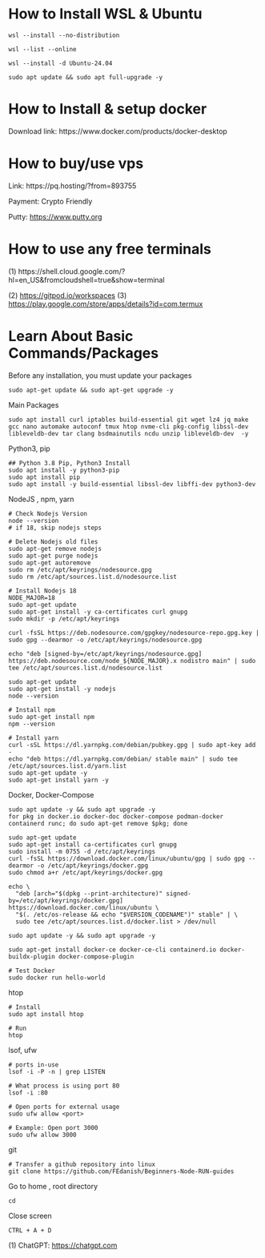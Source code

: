 <h1>How to Install WSL & Ubuntu</h1>

```console
wsl --install --no-distribution
```
```console
wsl --list --online
```
```console
wsl --install -d Ubuntu-24.04
```
```console
sudo apt update && sudo apt full-upgrade -y
```
<h1>How to Install & setup docker</h1>
Download link: https://www.docker.com/products/docker-desktop
<h1>How to buy/use vps</h1>
Link: https://pq.hosting/?from=893755

Payment: Crypto Friendly

Putty: https://www.putty.org

<h1>How to use any free terminals</h1>
(1) https://shell.cloud.google.com/?hl=en_US&fromcloudshell=true&show=terminal

(2) https://gitpod.io/workspaces
(3) https://play.google.com/store/apps/details?id=com.termux
<h1>Learn About Basic Commands/Packages</h1>
Before any installation, you must update your packages

```console
sudo apt-get update && sudo apt-get upgrade -y
```

Main Packages

```console
sudo apt install curl iptables build-essential git wget lz4 jq make gcc nano automake autoconf tmux htop nvme-cli pkg-config libssl-dev libleveldb-dev tar clang bsdmainutils ncdu unzip libleveldb-dev  -y
```

Python3, pip

```console
## Python 3.8 Pip, Python3 Install
sudo apt install -y python3-pip
sudo apt install pip
sudo apt install -y build-essential libssl-dev libffi-dev python3-dev
```

NodeJS , npm, yarn

```console
# Check Nodejs Version
node --version
# if 18, skip nodejs steps

# Delete Nodejs old files
sudo apt-get remove nodejs
sudo apt-get purge nodejs
sudo apt-get autoremove
sudo rm /etc/apt/keyrings/nodesource.gpg
sudo rm /etc/apt/sources.list.d/nodesource.list

# Install Nodejs 18
NODE_MAJOR=18
sudo apt-get update
sudo apt-get install -y ca-certificates curl gnupg
sudo mkdir -p /etc/apt/keyrings

curl -fsSL https://deb.nodesource.com/gpgkey/nodesource-repo.gpg.key | sudo gpg --dearmor -o /etc/apt/keyrings/nodesource.gpg

echo "deb [signed-by=/etc/apt/keyrings/nodesource.gpg] https://deb.nodesource.com/node_${NODE_MAJOR}.x nodistro main" | sudo tee /etc/apt/sources.list.d/nodesource.list

sudo apt-get update
sudo apt-get install -y nodejs
node --version

# Install npm
sudo apt-get install npm
npm --version

# Install yarn
curl -sSL https://dl.yarnpkg.com/debian/pubkey.gpg | sudo apt-key add -
echo "deb https://dl.yarnpkg.com/debian/ stable main" | sudo tee /etc/apt/sources.list.d/yarn.list
sudo apt-get update -y
sudo apt-get install yarn -y
```

Docker, Docker-Compose

```console
sudo apt update -y && sudo apt upgrade -y
for pkg in docker.io docker-doc docker-compose podman-docker containerd runc; do sudo apt-get remove $pkg; done

sudo apt-get update
sudo apt-get install ca-certificates curl gnupg
sudo install -m 0755 -d /etc/apt/keyrings
curl -fsSL https://download.docker.com/linux/ubuntu/gpg | sudo gpg --dearmor -o /etc/apt/keyrings/docker.gpg
sudo chmod a+r /etc/apt/keyrings/docker.gpg

echo \
  "deb [arch="$(dpkg --print-architecture)" signed-by=/etc/apt/keyrings/docker.gpg] https://download.docker.com/linux/ubuntu \
  "$(. /etc/os-release && echo "$VERSION_CODENAME")" stable" | \
  sudo tee /etc/apt/sources.list.d/docker.list > /dev/null

sudo apt update -y && sudo apt upgrade -y

sudo apt-get install docker-ce docker-ce-cli containerd.io docker-buildx-plugin docker-compose-plugin

# Test Docker
sudo docker run hello-world
```

htop

```console
# Install
sudo apt install htop

# Run
htop
```

lsof, ufw

```console
# ports in-use
lsof -i -P -n | grep LISTEN

# What process is using port 80
lsof -i :80

# Open ports for external usage
sudo ufw allow <port>

# Example: Open port 3000
sudo ufw allow 3000
```

git

```console
# Transfer a github repository into linux
git clone https://github.com/FEdanish/Beginners-Node-RUN-guides
```

Go to home , root directory

```console
cd
```

Close screen

```console
CTRL + A + D
```

(1) ChatGPT: https://chatgpt.com



